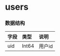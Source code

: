 # users


### 数据结构

|字段      |类型             |说明|
|:---     |:---------      |:-----------------------|
|uid      |Int64              |用户id |
